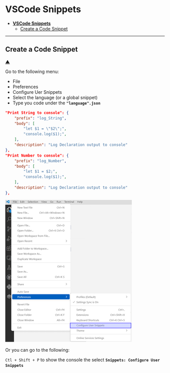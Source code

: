 # **VSCode Snippets**

- [**VSCode Snippets**](#vscode-snippets)
  - [Create a Code Snippet](#create-a-code-snippet)

---

## Create a Code Snippet

[&#9650;](#vscode-snippets)

Go to the following menu:

- File
- Preferences
- Configure Uer Snippets
- Select the language (or a global snippet)
- Type you code under the **`"language".json`**

```json
"Print String to console": {
    "prefix": "log_String",
    "body": [
        "let $1 = \"$2\";",
        "console.log($1);",
    ],
    "description": "Log Declaration output to console"
},
"Print Number to console": {
    "prefix": "log_Number",
    "body": [
        "let $1 = $2;",
        "console.log($1);",
    ],
    "description": "Log Declaration output to console"
},
```

![Snippet Menu](/Tutorials/VS_CODE/Images/Snippet_1.png)

Or you can go to the following:

`Ctl + Shift + P` to show the console the select **`Snippets: Configure User Snippets`**
